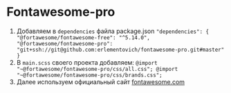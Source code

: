 # Fontawesome-pro
1. Добавляем в `dependencies` файла package.json
   `"dependencies": {
     "@fortawesome/fontawesome-free": "^5.14.0",
     "@fortawesome/fontawesome-pro": "git+ssh://git@github.com:erlementovich/fontawesome-pro.git#master"
   }`
2. В `main.scss` своего проекта добавляем: `@import "~@fortawesome/fontawesome-pro/css/all.css";
                                            @import "~@fortawesome/fontawesome-pro/css/brands.css";`
3. Далее используем официальный сайт [fontawesome.com](https://fontawesome.com)

